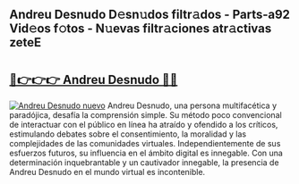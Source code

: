 ## Andreu Desnudo D𝚎sn𝚞dos filtr𝚊dos - Parts-a92 Vid𝚎os f𝚘tos - N𝚞evas filtr𝚊ciones atr𝚊ctivas zeteE

# <h2><a href="http://mb3kxn.tromn.icu/?c=Andreu+Desnudo">🔗👉👉👉 Andreu Desnudo 🔗🔗</a></h2>

[![Andreu Desnudo nuevo](https://i.imgur.com/pEAQMta.gif)](http://mb3kxn.tromn.icu/?c=Andreu+Desnudo)
Andreu Desnudo, una persona multifacética y paradójica, desafía la comprensión simple. Su método poco convencional de interactuar con el público en línea ha atraído y ofendido a los críticos, estimulando debates sobre el consentimiento, la moralidad y las complejidades de las comunidades virtuales. Independientemente de sus esfuerzos futuros, su influencia en el ámbito digital es innegable. Con una determinación inquebrantable y un cautivador innegable, la presencia de Andreu Desnudo en el mundo virtual es incontenible.
